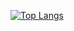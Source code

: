 [![Top Langs](https://github-readme-stats.vercel.app/api/top-langs/?username=edx0n&layout=donut&theme=dark#gh-dark-mode-only)](https://github.com/edx0n/github-readme-stats)
